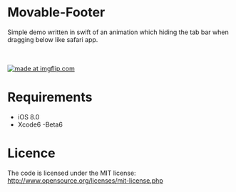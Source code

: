 Movable-Footer
==============

Simple demo written in swift of an animation which hiding the tab bar when dragging below like safari app.


<br><br>
<a href="https://imgflip.com/gif/xqdja"><img src="https://i.imgflip.com/xqdja.gif" title="made at imgflip.com"/></a>
<br>


Requirements
==============
- iOS 8.0
- Xcode6 -Beta6

Licence
================
The code is licensed under the MIT license: http://www.opensource.org/licenses/mit-license.php
